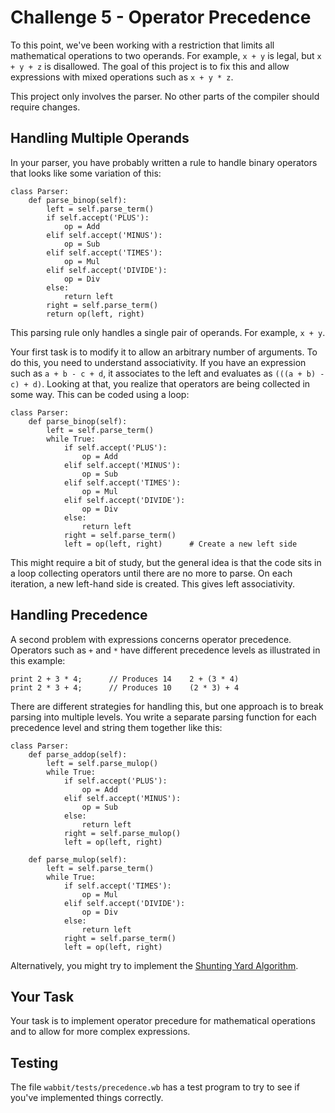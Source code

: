 # Challenge 5 - Operator Precedence

To this point, we've been working with a restriction that limits all
mathematical operations to two operands.  For example, `x + y` is legal,
but `x + y + z` is disallowed.  The goal of this project is to fix this
and allow expressions with mixed operations such as `x + y * z`.

This project only involves the parser. No other parts of the compiler
should require changes.

## Handling Multiple Operands

In your parser, you have probably written a rule to handle binary
operators that looks like some variation of this:

```
class Parser:
    def parse_binop(self):
        left = self.parse_term()
        if self.accept('PLUS'):
            op = Add
        elif self.accept('MINUS'):
            op = Sub
        elif self.accept('TIMES'):
            op = Mul
        elif self.accept('DIVIDE'):
            op = Div
        else:
            return left
        right = self.parse_term()
        return op(left, right)
```

This parsing rule only handles a single pair of operands. For example,
`x + y`.

Your first task is to modify it to allow an arbitrary number of arguments.
To do this, you need to understand associativity.  If you have an
expression such as `a + b - c + d`, it associates to the left and
evaluates as `(((a + b) - c) + d)`.  Looking at that, you realize
that operators are being collected in some way.  This can be coded using
a loop:

```
class Parser:
    def parse_binop(self):
        left = self.parse_term()
        while True:
            if self.accept('PLUS'):
                op = Add
            elif self.accept('MINUS'):
                op = Sub
            elif self.accept('TIMES'):
                op = Mul
            elif self.accept('DIVIDE'):
                op = Div
            else:
                return left
            right = self.parse_term()
            left = op(left, right)      # Create a new left side
```

This might require a bit of study, but the general idea is that the code sits
in a loop collecting operators until there are no more to parse. On
each iteration, a new left-hand side is created.  This gives left associativity.

## Handling Precedence

A second problem with expressions concerns operator precedence.  Operators
such as `+` and `*` have different precedence levels as illustrated
in this example:

```
print 2 + 3 * 4;      // Produces 14    2 + (3 * 4)
print 2 * 3 + 4;      // Produces 10    (2 * 3) + 4
```

There are different strategies for handling this, but one approach is
to break parsing into multiple levels.   You write a separate parsing
function for each precedence level and string them together like this:

```
class Parser:
    def parse_addop(self):
        left = self.parse_mulop()
        while True:
            if self.accept('PLUS'):
                op = Add
            elif self.accept('MINUS'):
                op = Sub
            else:
                return left
            right = self.parse_mulop()
            left = op(left, right)

    def parse_mulop(self):
        left = self.parse_term()
        while True:
            if self.accept('TIMES'):
                op = Mul
            elif self.accept('DIVIDE'):
                op = Div
            else:
                return left
            right = self.parse_term()
            left = op(left, right)
```

Alternatively, you might try to implement the [Shunting Yard Algorithm](https://en.wikipedia.org/wiki/Shunting_yard_algorithm).

## Your Task

Your task is to implement operator precedure for mathematical operations and to
allow for more complex expressions.

## Testing

The file `wabbit/tests/precedence.wb` has a test program to try to see if you've
implemented things correctly.





